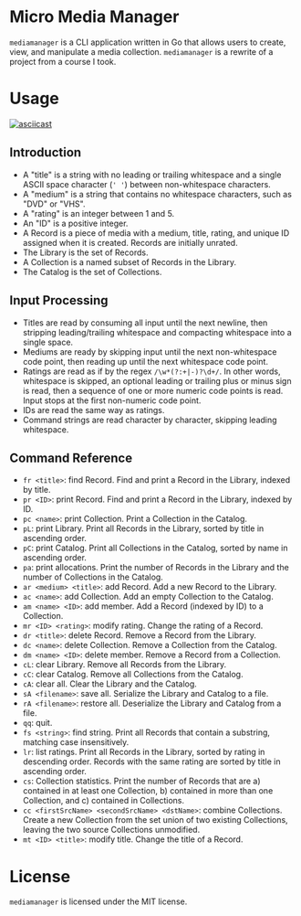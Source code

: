 # Micro Media Manager

`mediamanager` is a CLI application written in Go that allows users to create,
view, and manipulate a media collection. `mediamanager` is a rewrite of a
project from a course I took.

# Usage

[![asciicast](https://asciinema.org/a/p2dmOhvf5itZoFSiLukPW30Rv.svg)](https://asciinema.org/a/p2dmOhvf5itZoFSiLukPW30Rv)

## Introduction

* A "title" is a string with no leading or trailing whitespace and a single
  ASCII space character (`' '`) between non-whitespace characters.
* A "medium" is a string that contains no whitespace characters, such as "DVD"
  or "VHS".
* A "rating" is an integer between 1 and 5.
* An "ID" is a positive integer.
* A Record is a piece of media with a medium, title, rating, and unique ID
  assigned when it is created. Records are initially unrated.
* The Library is the set of Records.
* A Collection is a named subset of Records in the Library.
* The Catalog is the set of Collections.

## Input Processing

* Titles are read by consuming all input until the next newline, then stripping
  leading/trailing whitespace and compacting whitespace into a single space.
* Mediums are ready by skipping input until the next non-whitespace code point,
  then reading up until the next whitespace code point.
* Ratings are read as if by the regex `/\w*(?:+|-)?\d+/`. In other words,
  whitespace is skipped, an optional leading or trailing plus or minus sign is
  read, then a sequence of one or more numeric code points is read. Input stops
  at the first non-numeric code point.
* IDs are read the same way as ratings.
* Command strings are read character by character, skipping leading whitespace.

## Command Reference

* `fr <title>`: find Record. Find and print a Record in the Library, indexed by
  title.
* `pr <ID>`: print Record. Find and print a Record in the Library, indexed by
  ID.
* `pc <name>`: print Collection. Print a Collection in the Catalog.
* `pL`: print Library. Print all Records in the Library, sorted by title in
  ascending order.
* `pC`: print Catalog. Print all Collections in the Catalog, sorted by name in
  ascending order.
* `pa`: print allocations. Print the number of Records in the Library and the
  number of Collections in the Catalog.
* `ar <medium> <title>`: add Record. Add a new Record to the Library.
* `ac <name>`: add Collection. Add an empty Collection to the Catalog.
* `am <name> <ID>`: add member. Add a Record (indexed by ID) to a Collection.
* `mr <ID> <rating>`: modify rating. Change the rating of a Record.
* `dr <title>`: delete Record. Remove a Record from the Library.
* `dc <name>`: delete Collection. Remove a Collection from the Catalog.
* `dm <name> <ID>`: delete member. Remove a Record from a Collection.
* `cL`: clear Library. Remove all Records from the Library.
* `cC`: clear Catalog. Remove all Collections from the Catalog.
* `cA`: clear all. Clear the Library and the Catalog.
* `sA <filename>`: save all. Serialize the Library and Catalog to a file.
* `rA <filename>`: restore all. Deserialize the Library and Catalog from a file.
* `qq`: quit.
* `fs <string>`: find string. Print all Records that contain a substring,
  matching case insensitively.
* `lr`: list ratings. Print all Records in the Library, sorted by rating in
  descending order. Records with the same rating are sorted by title in
  ascending order.
* `cs`: Collection statistics. Print the number of Records that are a)
  contained in at least one Collection, b) contained in more than one
  Collection, and c) contained in Collections.
* `cc <firstSrcName> <secondSrcName> <dstName>`: combine Collections. Create a
  new Collection from the set union of two existing Collections, leaving the two
  source Collections unmodified.
* `mt <ID> <title>`: modify title. Change the title of a Record.

# License

`mediamanager` is licensed under the MIT license.
